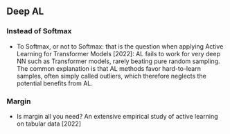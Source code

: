 ## Deep AL

### Instead of Softmax
- To Softmax, or not to Softmax: that is the question when applying Active Learning for Transformer Models [2022]:
  AL fails to work for very deep NN such as Transformer models, rarely beating pure random sampling.
  The common explanation is that AL methods favor hard-to-learn samples, often simply called outliers, which therefore neglects the potential benefits from AL.

### Margin
- Is margin all you need? An extensive empirical study of active learning on tabular data [2022]